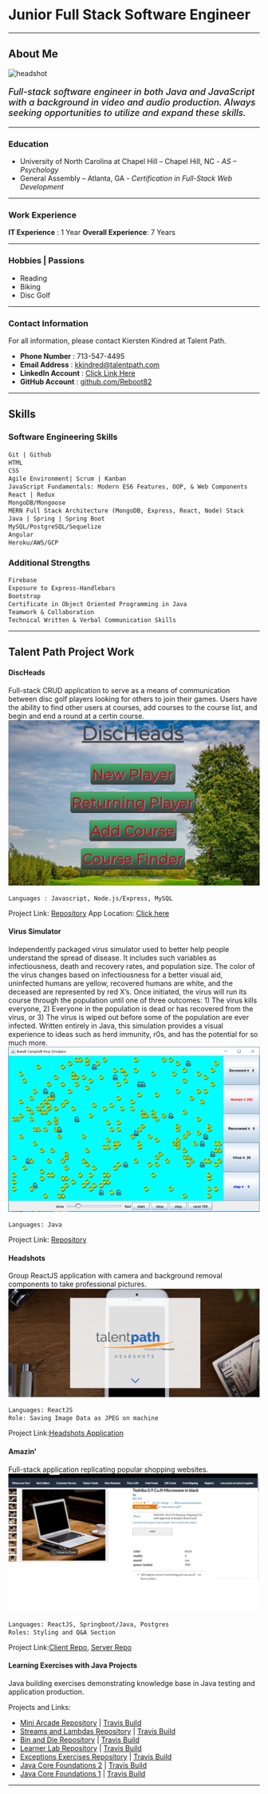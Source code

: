 # Junior Full Stack Software Engineer
----------------------------------- 
## About Me

<img src="headshot.jpg" alt="headshot" width="200"/>

<p style="font-weight: 500; font-Size: 18px;"><i>Full-stack software engineer in both Java and JavaScript with a background in video and audio production. Always seeking opportunities to utilize and expand these skills.</i></p>

-----------------------------------
### Education
- University of North Carolina at Chapel Hill – Chapel Hill, NC - *AS – Psychology*
- General Assembly – Atlanta, GA - *Certification in Full-Stack Web Development*

-----------------------------------

### Work Experience

__IT Experience__ : 1 Year
__Overall Experience__: 7 Years

-----------------------------------

### Hobbies | Passions

- Reading
- Biking
- Disc Golf

-----------------------------------

### Contact Information 
For all information, please contact Kiersten Kindred at Talent Path.

- __Phone Number__ : 713-547-4495 
- __Email Address__ : [kkindred@talentpath.com](mailto:kkindred@talentpath.com)
- __LinkedIn Account__ : [Click Link Here](https://www.linkedin.com/in/brandt-campbell-coding/)
- __GitHub Account__ : [github.com/Reboot82](https://github.com/Reboot82)

-------------------------------------

## Skills

### Software Engineering Skills
    Git | Github
    HTML
    CSS
    Agile Environment| Scrum | Kanban
    JavaScript Fundamentals: Modern ES6 Features, OOP, & Web Components
    React | Redux
    MongoDB/Mongoose
    MERN Full Stack Architecture (MongoDB, Express, React, Node) Stack
    Java | Spring | Spring Boot
    MySQL/PostgreSQL/Sequelize
    Angular
    Heroku/AWS/GCP


### Additional Strengths
    Firebase
    Exposure to Express-Handlebars
    Bootstrap
    Certificate in Object Oriented Programming in Java
    Teamwork & Collaboration
    Technical Written & Verbal Communication Skills


-------------------------------------

## Talent Path Project Work

#### DiscHeads 

Full-stack CRUD application to serve as a means of communication between disc golf players looking for others to join their games. Users have the ability to find other users at courses, add courses to the course list, and begin and end a round at a certin course.
![discheads](/images/discheads.JPG)

    Languages : Javascript, Node.js/Express, MySQL 
Project Link: [Repository](https://github.com/Reboot82/DiscHeadsV1)
App Location: [Click here](https://disc-heads.herokuapp.com/)

#### Virus Simulator 
Independently packaged virus simulator used to better help people understand the spread of disease. It includes such variables as infectiousness, death and recovery rates, and population size. The color of the virus changes based on infectiousness for a better visual aid, uninfected humans are yellow, recovered humans are white, and the deceased are represented by red X’s. Once initiated, the virus will run its course through the population until one of three outcomes: 1) The virus kills everyone, 2) Everyone in the population is dead or has recovered from the virus, or 3) The virus is wiped out before some of the population are ever infected. Written entirely in Java, this simulation provides a visual experience to ideas such as herd immunity, r0s, and has the potential for so much more.
![virussim](/images/virussim.png)

    Languages: Java
Project Link: [Repository](https://github.com/Reboot82/VirusSimulator)

#### Headshots 
Group ReactJS application with camera and background removal components to take professional pictures.
![Headshots](images/headshotsimage.png)

    Languages: ReactJS
    Role: Saving Image Data as JPEG on machine
Project Link:[Headshots Application](https://github.com/mrterranova/headShotsSiteforTP)

#### Amazin'  
Full-stack application replicating popular shopping websites. 
![Amazin](/images/amazinimage.png)

    Languages: ReactJS, Springboot/Java, Postgres
    Roles: Styling and Q&A Section
Project Link:[Client Repo](https://github.com/Quaran-Team/client-Amazin), [Server Repo](https://github.com/Quaran-Team/server-Amazin)

#### Learning Exercises with Java Projects 
Java building exercises demonstrating knowledge base in Java testing and application production. 

Projects and Links: 
* [Mini Arcade Repository](https://github.com/Reboot82/maven_simple-arcade) | [Travis Build](https://travis-ci.com/github/Reboot82/maven_simple-arcade)
* [Streams and Lambdas Repository](https://github.com/Reboot82/maven_streams-and-lambdas) | [Travis Build](https://travis-ci.com/github/Reboot82/maven_streams-and-lambdas)
* [Bin and Die Repository](https://github.com/Reboot82/Maven.BinAndDieSimulation) | [Travis Build](https://travis-ci.com/github/Reboot82/Maven.BinAndDieSimulation)
* [Learner Lab Repository](https://github.com/Reboot82/maven_learnerlab) | [Travis Build](https://travis-ci.com/github/Reboot82/maven_learnerlab)
* [Exceptions Exercises Repository](https://github.com/Reboot82/maven.exceptional-phone-number) | [Travis Build](https://travis-ci.com/github/Reboot82/maven.exceptional-phone-number)
* [Java Core Foundations 2](https://github.com/Reboot82/maven.numbers-triangles-tables) | [Travis Build](https://travis-ci.com/github/Reboot82/maven.numbers-triangles-tables)
* [Java Core Foundations 1](https://github.com/Reboot82/maven.java-fundamentals) | [Travis Build](https://travis-ci.com/github/Reboot82/maven.java-fundamentals)


-----------------------------------